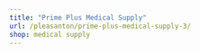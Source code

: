 ```yaml
---
title: "Prime Plus Medical Supply"
url: /pleasanton/prime-plus-medical-supply-3/
shop: medical supply
---
```

